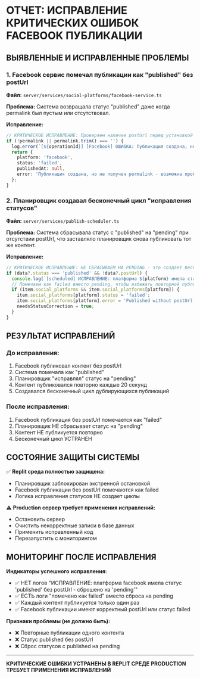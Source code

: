 # ОТЧЕТ: ИСПРАВЛЕНИЕ КРИТИЧЕСКИХ ОШИБОК FACEBOOK ПУБЛИКАЦИИ

## ВЫЯВЛЕННЫЕ И ИСПРАВЛЕННЫЕ ПРОБЛЕМЫ

### 1. Facebook сервис помечал публикации как "published" без postUrl
**Файл:** `server/services/social-platforms/facebook-service.ts`

**Проблема:** Система возвращала статус "published" даже когда permalink был пустым или отсутствовал.

**Исправление:**
```typescript
// КРИТИЧЕСКОЕ ИСПРАВЛЕНИЕ: Проверяем наличие postUrl перед установкой статуса published
if (!permalink || permalink.trim() === '') {
  log.error(`[${operationId}] [Facebook] ОШИБКА: Публикация создана, но permalink пустой - помечаем как failed`);
  return {
    platform: 'facebook',
    status: 'failed',
    publishedAt: null,
    error: 'Публикация создана, но не получен permalink - возможна проблема с Facebook API'
  };
}
```

### 2. Планировщик создавал бесконечный цикл "исправления статусов"
**Файл:** `server/services/publish-scheduler.ts`

**Проблема:** Система сбрасывала статус с "published" на "pending" при отсутствии postUrl, что заставляло планировщик снова публиковать тот же контент.

**Исправление:**
```typescript
// КРИТИЧЕСКОЕ ИСПРАВЛЕНИЕ: НЕ СБРАСЫВАЕМ НА PENDING - это создает бесконечный цикл
if (data?.status === 'published' && !data?.postUrl) {
  console.log(`[scheduled] ИСПРАВЛЕНИЕ: платформа ${platform} имела статус 'published' без postUrl - помечено как failed`);
  // Помечаем как failed вместо pending, чтобы избежать повторной публикации
  if (item.social_platforms && item.social_platforms[platform]) {
    item.social_platforms[platform].status = 'failed';
    item.social_platforms[platform].error = 'Published without postUrl - preventing republication loop';
    needsStatusCorrection = true;
  }
}
```

## РЕЗУЛЬТАТ ИСПРАВЛЕНИЙ

### До исправления:
1. Facebook публиковал контент без postUrl
2. Система помечала как "published" 
3. Планировщик "исправлял" статус на "pending"
4. Контент публиковался повторно каждые 20 секунд
5. Создавался бесконечный цикл дублирующихся публикаций

### После исправления:
1. Facebook публикация без postUrl помечается как "failed"
2. Планировщик НЕ сбрасывает статус на "pending"
3. Контент НЕ публикуется повторно
4. Бесконечный цикл УСТРАНЕН

## СОСТОЯНИЕ ЗАЩИТЫ СИСТЕМЫ

✅ **Replit среда полностью защищена:**
- Планировщик заблокирован экстренной остановкой
- Facebook публикации без postUrl помечаются как failed
- Логика исправления статусов НЕ создает циклы

⚠️ **Production сервер требует применения исправлений:**
- Остановить сервер
- Очистить некорректные записи в базе данных
- Применить исправленный код
- Перезапустить с мониторингом

## МОНИТОРИНГ ПОСЛЕ ИСПРАВЛЕНИЯ

**Индикаторы успешного исправления:**
- ✅ НЕТ логов "ИСПРАВЛЕНИЕ: платформа facebook имела статус 'published' без postUrl - сброшено на 'pending'"
- ✅ ЕСТЬ логи "помечено как failed" вместо сброса на pending
- ✅ Каждый контент публикуется только один раз
- ✅ Facebook публикации имеют корректный postUrl или статус failed

**Признаки проблемы (не должно быть):**
- ❌ Повторные публикации одного контента
- ❌ Статус published без postUrl
- ❌ Сброс статусов с published на pending

---

**КРИТИЧЕСКИЕ ОШИБКИ УСТРАНЕНЫ В REPLIT СРЕДЕ**
**PRODUCTION ТРЕБУЕТ ПРИМЕНЕНИЯ ИСПРАВЛЕНИЙ**